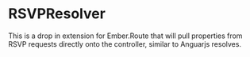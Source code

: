 # RSVPResolver

This is a drop in extension for Ember.Route that will pull properties from RSVP requests directly onto the controller, similar to Anguarjs resolves.
